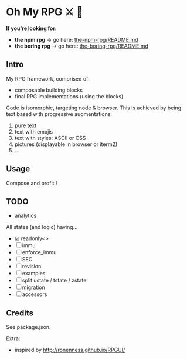 # Oh My RPG ⚔ 👑

**If you're looking for:**
- **the npm rpg** → go here: [the-npm-rpg/README.md](../A-apps/the-boring-rpg/client-npm/README.md)
- **the boring rpg** → go here: [the-boring-rpg/README.md](../A-apps/the-boring-rpg/client-browser/README.md)


## Intro

My RPG framework, comprised of:
* composable building blocks
* final RPG implementations (using the blocks)

Code is isomorphic, targeting node & browser. This is achieved by being text based with progressive augmentations:
1. pure text
1. text with emojis
1. text with styles: ASCII or CSS
1. pictures (displayable in browser or iterm2)
1. ...


## Usage
Compose and profit !


## TODO
* analytics

All states (and logic) having...
* ☑ readonly<>
* ☐ immu
* ☐ enforce_immu
* ☐ SEC
* ☐ revision
* ☐ examples
* ☐ split ustate / tstate / zstate
* ☐ migration
* ☐ accessors


## Credits
See package.json.

Extra:
- inspired by http://ronenness.github.io/RPGUI/
